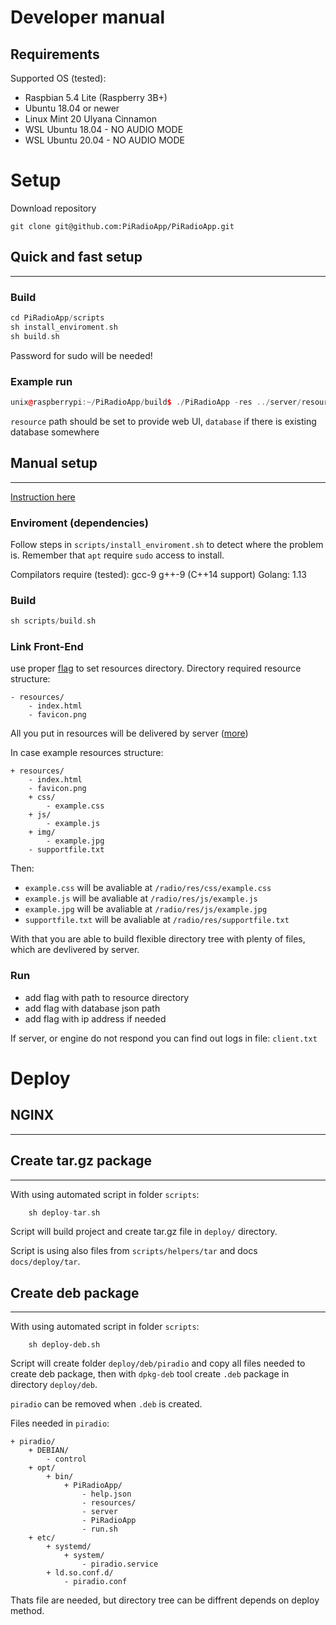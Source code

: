# Developer manual

## Requirements
Supported OS (tested):
- Raspbian 5.4 Lite (Raspberry 3B+)
- Ubuntu 18.04 or newer
- Linux Mint 20 Ulyana Cinnamon
- WSL Ubuntu 18.04 - NO AUDIO MODE
- WSL Ubuntu 20.04 - NO AUDIO MODE
# Setup
Download repository
```
git clone git@github.com:PiRadioApp/PiRadioApp.git
```
## Quick and fast setup
---
### Build
```Cpp
cd PiRadioApp/scripts
sh install_enviroment.sh
sh build.sh
```
Password for sudo will be needed!
### Example run
```Cpp
unix@raspberrypi:~/PiRadioApp/build$ ./PiRadioApp -res ../server/resources/ -db ../test-database.json -col -na
```
`resource` path should be set to provide web UI, `database` if there is existing database somewhere

## Manual setup
---
[Instruction here](developer_manual_install.md)

### Enviroment (dependencies)
Follow steps in `scripts/install_enviroment.sh` to detect where the problem is. Remember that `apt` require `sudo` access to install.

Compilators require (tested): gcc-9 g++-9 (C++14 support)
Golang: 1.13

### Build
```Cpp
sh scripts/build.sh
```

### Link Front-End
use proper [flag](server.md) to set resources directory.
Directory required resource structure:
```Shell
- resources/
    - index.html
    - favicon.png
```
All you put in resources will be delivered by server ([more](server.md))

In case example resources structure:
```Shell
+ resources/
    - index.html
    - favicon.png
    + css/
        - example.css
    + js/
        - example.js
    + img/
        - example.jpg
    - supportfile.txt
```
Then:
- `example.css` will be avaliable at `/radio/res/css/example.css`
- `example.js` will be avaliable at `/radio/res/js/example.js`
- `example.jpg` will be avaliable at `/radio/res/js/example.jpg`
- `supportfile.txt` will be avaliable at `/radio/res/supportfile.txt`

With that you are able to build flexible directory tree with plenty of files, which are devlivered by server.


### Run
- add flag with path to resource directory
- add flag with database json path
- add flag with ip address if needed

If server, or engine do not respond you can find out logs in file: `client.txt`

# Deploy

## NGINX
---
<!-- TODO -->

## Create tar.gz package
---
With using automated script in folder `scripts`:
```Cpp
    sh deploy-tar.sh
```
Script will build project and create tar.gz file in `deploy/` directory.

Script is using also files from `scripts/helpers/tar` and docs `docs/deploy/tar`.

## Create deb package
---
With using automated script in folder `scripts`:
```
    sh deploy-deb.sh
```
Script will create folder `deploy/deb/piradio` and copy all files needed to create deb package, then with `dpkg-deb` tool  create `.deb` package in directory `deploy/deb`.

`piradio` can be removed when `.deb` is created.

Files needed in `piradio`:
```
+ piradio/
    + DEBIAN/
        - control
    + opt/
        + bin/
            + PiRadioApp/
                - help.json
                - resources/
                - server
                - PiRadioApp
                - run.sh
    + etc/
        + systemd/
            + system/
                - piradio.service
        + ld.so.conf.d/
            - piradio.conf
```

Thats file are needed, but directory tree can be diffrent depends on deploy method.
